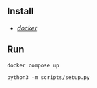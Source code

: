 ## Install

- [*docker*](https://docs.docker.com/engine/install/ubuntu/)

## Run

```shell
docker compose up

python3 -m scripts/setup.py
```